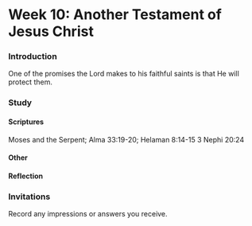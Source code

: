 # Week 10: Another Testament of Jesus Christ

### Introduction

One of the promises the Lord makes to his faithful saints is that He will protect them. 

### Study



#### Scriptures

Moses and the Serpent; Alma 33:19-20; Helaman 8:14-15
3 Nephi 20:24


#### Other



#### Reflection



### Invitations



Record any impressions or answers you receive.
